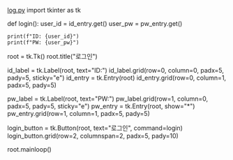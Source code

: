 [log.py](https://github.com/user-attachments/files/22038835/log.py)
import tkinter as tk

def login():
    user_id = id_entry.get()
    user_pw = pw_entry.get()
    
    print(f"ID: {user_id}")
    print(f"PW: {user_pw}")
    
root = tk.Tk()
root.title("로그인")


id_label = tk.Label(root, text="ID:")
id_label.grid(row=0, column=0, padx=5, pady=5, sticky="e")
id_entry = tk.Entry(root)
id_entry.grid(row=0, column=1, padx=5, pady=5)


pw_label = tk.Label(root, text="PW:")
pw_label.grid(row=1, column=0, padx=5, pady=5, sticky="e")
pw_entry = tk.Entry(root, show="*") 
pw_entry.grid(row=1, column=1, padx=5, pady=5)


login_button = tk.Button(root, text="로그인", command=login)
login_button.grid(row=2, columnspan=2, padx=5, pady=10)


root.mainloop()
